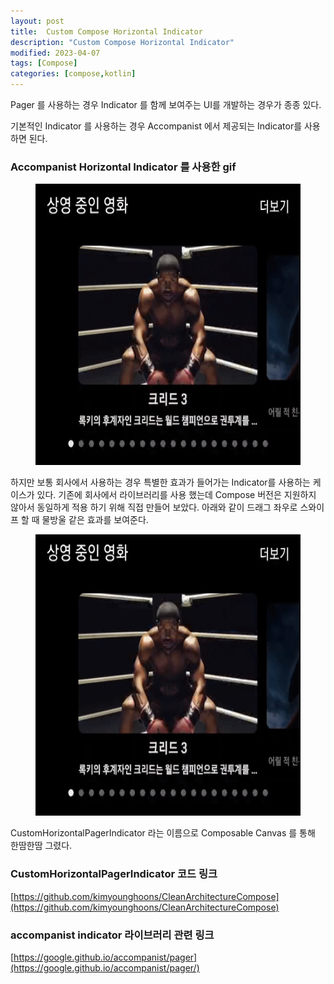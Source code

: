 ```yaml
---
layout: post
title:  Custom Compose Horizontal Indicator
description: "Custom Compose Horizontal Indicator"
modified: 2023-04-07
tags: [Compose]
categories: [compose,kotlin]
---
```


Pager 를 사용하는 경우 Indicator 를 함께 보여주는 UI를 개발하는 경우가 종종 있다.

기본적인 Indicator 를 사용하는 경우 Accompanist 에서 제공되는 Indicator를 사용하면 된다.
### Accompanist Horizontal Indicator 를 사용한 gif

<figure>
    <p align="center">
	    <img src="/images/2023-04-07-IndicatorGeneral.gif" alt="" width="600" height="450"/>
	</p>
</figure>

하지만 보통 회사에서 사용하는 경우 특별한 효과가 들어가는 Indicator를 사용하는 케이스가 있다.
기존에 회사에서 라이브러리를 사용 했는데 Compose 버전은 지원하지 않아서 동일하게 적용 하기 위해 직접 만들어 보았다.
아래와 같이 드래그 좌우로 스와이프 할 때 물방울 같은 효과를 보여준다.

<figure>
    <p align="center">
	    <img src="/images/2023-04-07-IndicatorWaterDrop.gif" alt="" width="600" height="450"/>
	</p>
</figure>

CustomHorizontalPagerIndicator 라는 이름으로 Composable Canvas 를 통해 한땀한땀 그렸다.

### CustomHorizontalPagerIndicator 코드 링크
[https://github.com/kimyounghoons/CleanArchitectureCompose](https://github.com/kimyounghoons/CleanArchitectureCompose)


### accompanist indicator 라이브러리 관련 링크
[https://google.github.io/accompanist/pager](https://google.github.io/accompanist/pager/)